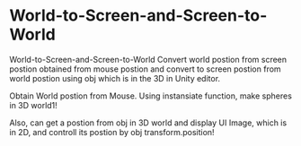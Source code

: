 # World-to-Screen-and-Screen-to-World
World-to-Screen-and-Screen-to-World
Convert world postion from screen postion obtained from mouse postion and convert to screen postion from world postion using obj which is in the 3D in Unity editor. 

Obtain World postion from Mouse. Using instansiate function, make spheres in 3D world1!

Also, can get a postion from obj in 3D world and display UI Image, which is in 2D, and controll its postion by obj transform.position! 
